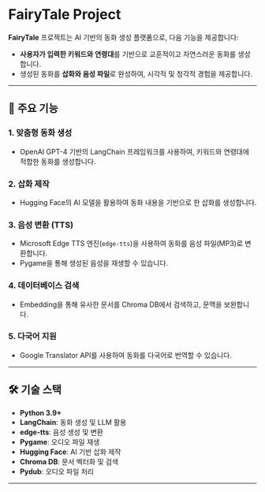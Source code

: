 # FairyTale Project 

**FairyTale** 프로젝트는 AI 기반의 동화 생성 플랫폼으로, 다음 기능을 제공합니다:
- **사용자가 입력한 키워드와 연령대**를 기반으로 교훈적이고 자연스러운 동화를 생성합니다.
- 생성된 동화를 **삽화와 음성 파일**로 완성하여, 시각적 및 청각적 경험을 제공합니다.

---

## 📖 주요 기능

### 1. 맞춤형 동화 생성
- OpenAI GPT-4 기반의 LangChain 프레임워크를 사용하여, 키워드와 연령대에 적합한 동화를 생성합니다.

### 2. 삽화 제작
- Hugging Face의 AI 모델을 활용하여 동화 내용을 기반으로 한 삽화를 생성합니다.

### 3. 음성 변환 (TTS)
- Microsoft Edge TTS 엔진(`edge-tts`)을 사용하여 동화를 음성 파일(MP3)로 변환합니다.
- Pygame을 통해 생성된 음성을 재생할 수 있습니다.

### 4. 데이터베이스 검색
- Embedding을 통해 유사한 문서를 Chroma DB에서 검색하고, 문맥을 보완합니다.

### 5. 다국어 지원
- Google Translator API를 사용하여 동화를 다국어로 번역할 수 있습니다.

---

## 🛠️ 기술 스택

- **Python 3.9+**
- **LangChain**: 동화 생성 및 LLM 활용
- **edge-tts**: 음성 생성 및 변환
- **Pygame**: 오디오 파일 재생
- **Hugging Face**: AI 기반 삽화 제작
- **Chroma DB**: 문서 벡터화 및 검색
- **Pydub**: 오디오 파일 처리

---
